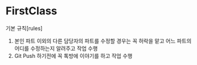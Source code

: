 # FirstClass
기본 규칙[rules]
1. 본인 파트 이외의 다른 담당자의 파트를 수정할 경우는 꼭 허락을 맡고 어느 파트의 어디를 수정하는지 알려주고 작업 수행
2. Git Push 하기전에 꼭 톡방에 이야기를 하고 작업 수행
